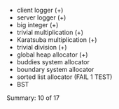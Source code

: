 - client logger (+)
- server logger (+)
- big integer (+)
- trivial multiplication (+)
- Karatsuba multiplication (+)
- trivial division (+)
- global heap allocator (+)
- buddies system allocator 
- boundary system allocator
- sorted list allocator (FAIL 1 TEST)
- BST


Summary: 10 of 17